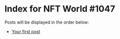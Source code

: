 # Index for NFT World #1047
Posts will be displayed in the order below:

- [Your first post](./001-first.md)

